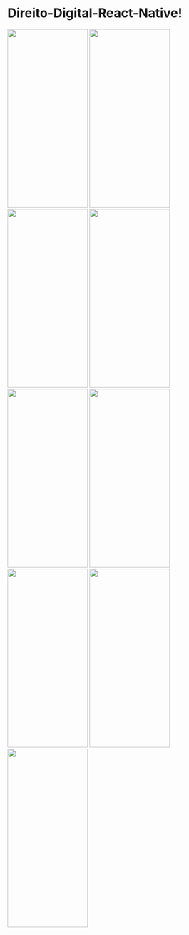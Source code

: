 # Direito-Digital-React-Native!

<div>
  <img src="https://user-images.githubusercontent.com/58612710/169657282-0ecc5796-cc6c-4f25-b63e-92ab2223941e.jpg" data-canonical-src="https://gyazo.com/eb5c5741b6a9a16c692170a41a49c858.png" height="400" width="180" />
  <img src="https://user-images.githubusercontent.com/58612710/169657387-79d9c9ea-3673-4b78-ab5a-01fa2383d778.jpg" data-canonical-src="https://gyazo.com/eb5c5741b6a9a16c692170a41a49c858.png" height="400" width="180" />
  <img src="https://user-images.githubusercontent.com/58612710/169657296-e2d8ef28-ae70-4910-b8b7-6aecc65d3c8f.jpg" data-canonical-src="https://gyazo.com/eb5c5741b6a9a16c692170a41a49c858.png" height="400" width="180" />
  <img src="https://user-images.githubusercontent.com/58612710/169656897-708325e6-fb67-419f-8c27-582368c7d890.jpg" data-canonical-src="https://gyazo.com/eb5c5741b6a9a16c692170a41a49c858.png" height="400" width="180" />
  <img src="https://user-images.githubusercontent.com/58612710/169657101-ff473a8a-826c-4a04-b566-9e772f49d7f3.jpg" data-canonical-src="https://gyazo.com/eb5c5741b6a9a16c692170a41a49c858.png" height="400" width="180" />
  <img src="https://user-images.githubusercontent.com/58612710/169657216-d45d3b10-547a-476d-841c-c1a63d8d9242.jpg" data-canonical-src="https://gyazo.com/eb5c5741b6a9a16c692170a41a49c858.png" height="400" width="180" />
  <img src="https://user-images.githubusercontent.com/58612710/169657232-ba77d5f5-55ab-4fbb-8f33-92bac5e17ed1.jpg" data-canonical-src="https://gyazo.com/eb5c5741b6a9a16c692170a41a49c858.png" height="400" width="180" />
  <img src="https://user-images.githubusercontent.com/58612710/169657265-7812d110-e74f-4130-b027-67151ce43684.jpg" data-canonical-src="https://gyazo.com/eb5c5741b6a9a16c692170a41a49c858.png" height="400" width="180" />
  <img src="https://user-images.githubusercontent.com/58612710/169657277-116cba21-b210-4468-84ef-1155b5e4c497.jpg" data-canonical-src="https://gyazo.com/eb5c5741b6a9a16c692170a41a49c858.png" height="400" width="180" />
</div>
